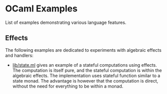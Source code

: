 # OCaml Examples
List of examples demonstrating various language features.

## Effects
The following examples are dedicated to experiments with algebraic effects and
handlers:

* [lib/state.ml](lib/state.ml) gives an example of a stateful computations
using effects. The computation is itself pure, and the stateful computation is
within the algebraic effects. The implementation uses stateful function similar
to a state monad. The advantage is however that the computation is direct,
without the need for everything to be within a monad.
